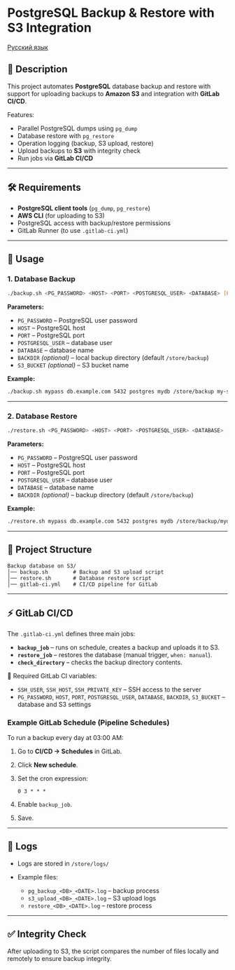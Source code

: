 # PostgreSQL Backup & Restore with S3 Integration

[Русский язык](https://github.com/AleksandrMikoshi/PostgreSQL/blob/main/Backup%20database%20on%20S3/Readme_ru.md)

## 📌 Description

This project automates **PostgreSQL** database backup and restore with support for uploading backups to **Amazon S3** and integration with **GitLab CI/CD**.

Features:

* Parallel PostgreSQL dumps using `pg_dump`
* Database restore with `pg_restore`
* Operation logging (backup, S3 upload, restore)
* Upload backups to **S3** with integrity check
* Run jobs via **GitLab CI/CD**

---

## 🛠 Requirements

* **PostgreSQL client tools** (`pg_dump`, `pg_restore`)
* **AWS CLI** (for uploading to S3)
* PostgreSQL access with backup/restore permissions
* GitLab Runner (to use `.gitlab-ci.yml`)

---

## 🚀 Usage

### 1. Database Backup

```bash
./backup.sh <PG_PASSWORD> <HOST> <PORT> <POSTGRESQL_USER> <DATABASE> [BACKDIR] [S3_BUCKET]
```

**Parameters:**

* `PG_PASSWORD` – PostgreSQL user password
* `HOST` – PostgreSQL host
* `PORT` – PostgreSQL port
* `POSTGRESQL_USER` – database user
* `DATABASE` – database name
* `BACKDIR` *(optional)* – local backup directory (default `/store/backup`)
* `S3_BUCKET` *(optional)* – S3 bucket name

**Example:**

```bash
./backup.sh mypass db.example.com 5432 postgres mydb /store/backup my-s3-bucket
```

---

### 2. Database Restore

```bash
./restore.sh <PG_PASSWORD> <HOST> <PORT> <POSTGRESQL_USER> <DATABASE> [BACKDIR]
```

**Parameters:**

* `PG_PASSWORD` – PostgreSQL user password
* `HOST` – PostgreSQL host
* `PORT` – PostgreSQL port
* `POSTGRESQL_USER` – database user
* `DATABASE` – database name
* `BACKDIR` *(optional)* – backup directory (default `/store/backup`)

**Example:**

```bash
./restore.sh mypass db.example.com 5432 postgres mydb /store/backup/mydb_31.08.2025-1200
```

---

## 📂 Project Structure

```
Backup database on S3/
│── backup.sh        # Backup and S3 upload script
│── restore.sh       # Database restore script
│── gitlab-ci.yml    # CI/CD pipeline for GitLab
```

---

## ⚡ GitLab CI/CD

The `.gitlab-ci.yml` defines three main jobs:

* **`backup_job`** – runs on schedule, creates a backup and uploads it to S3.
* **`restore_job`** – restores the database (manual trigger, `when: manual`).
* **`check_directory`** – checks the backup directory contents.

🔑 Required GitLab CI variables:

* `SSH_USER`, `SSH_HOST`, `SSH_PRIVATE_KEY` – SSH access to the server
* `PG_PASSWORD`, `HOST`, `PORT`, `POSTGRESQL_USER`, `DATABASE`, `BACKDIR`, `S3_BUCKET` – database and S3 settings

### Example GitLab Schedule (Pipeline Schedules)

To run a backup every day at 03:00 AM:

1. Go to **CI/CD → Schedules** in GitLab.
2. Click **New schedule**.
3. Set the cron expression:

   ```
   0 3 * * *
   ```
4. Enable `backup_job`.
5. Save.

---

## 📝 Logs

* Logs are stored in `/store/logs/`
* Example files:

  * `pg_backup_<DB>_<DATE>.log` – backup process
  * `s3_upload_<DB>_<DATE>.log` – S3 upload logs
  * `restore_<DB>_<DATE>.log` – restore process

---

## ✅ Integrity Check

After uploading to S3, the script compares the number of files locally and remotely to ensure backup integrity.